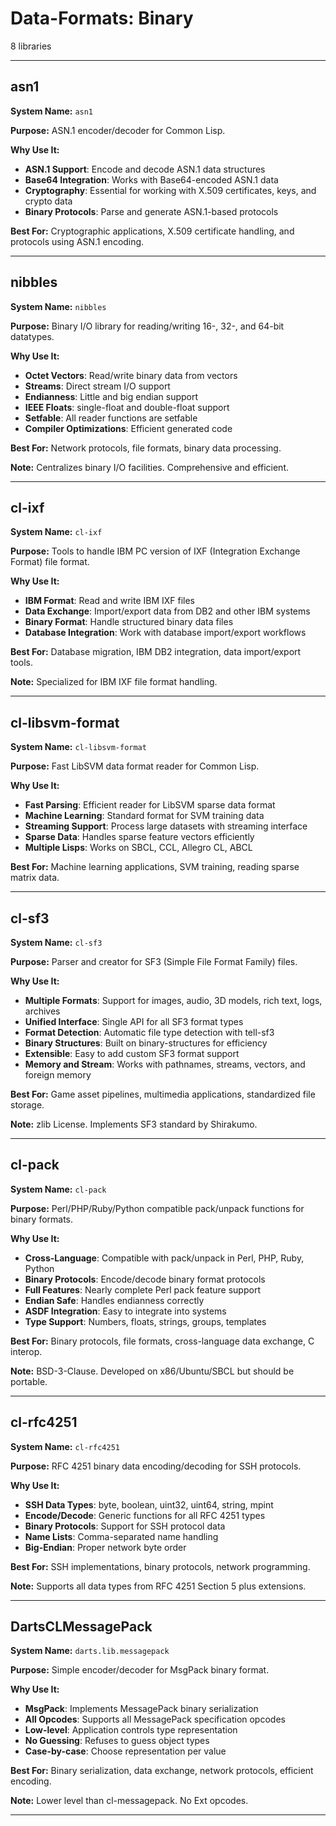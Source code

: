 # Data-Formats: Binary

8 libraries

---

## asn1

**System Name:** `asn1`

**Purpose:** ASN.1 encoder/decoder for Common Lisp.

**Why Use It:**
- **ASN.1 Support**: Encode and decode ASN.1 data structures
- **Base64 Integration**: Works with Base64-encoded ASN.1 data
- **Cryptography**: Essential for working with X.509 certificates, keys, and crypto data
- **Binary Protocols**: Parse and generate ASN.1-based protocols

**Best For:** Cryptographic applications, X.509 certificate handling, and protocols using ASN.1 encoding.

---


## nibbles

**System Name:** `nibbles`

**Purpose:** Binary I/O library for reading/writing 16-, 32-, and 64-bit datatypes.

**Why Use It:**
- **Octet Vectors**: Read/write binary data from vectors
- **Streams**: Direct stream I/O support
- **Endianness**: Little and big endian support
- **IEEE Floats**: single-float and double-float support
- **Setfable**: All reader functions are setfable
- **Compiler Optimizations**: Efficient generated code

**Best For:** Network protocols, file formats, binary data processing.

**Note:** Centralizes binary I/O facilities. Comprehensive and efficient.

---


## cl-ixf

**System Name:** `cl-ixf`

**Purpose:** Tools to handle IBM PC version of IXF (Integration Exchange Format) file format.

**Why Use It:**
- **IBM Format**: Read and write IBM IXF files
- **Data Exchange**: Import/export data from DB2 and other IBM systems
- **Binary Format**: Handle structured binary data files
- **Database Integration**: Work with database import/export workflows

**Best For:** Database migration, IBM DB2 integration, data import/export tools.

**Note:** Specialized for IBM IXF file format handling.

---


## cl-libsvm-format

**System Name:** `cl-libsvm-format`

**Purpose:** Fast LibSVM data format reader for Common Lisp.

**Why Use It:**
- **Fast Parsing**: Efficient reader for LibSVM sparse data format
- **Machine Learning**: Standard format for SVM training data
- **Streaming Support**: Process large datasets with streaming interface
- **Sparse Data**: Handles sparse feature vectors efficiently
- **Multiple Lisps**: Works on SBCL, CCL, Allegro CL, ABCL

**Best For:** Machine learning applications, SVM training, reading sparse matrix data.

---


## cl-sf3

**System Name:** `cl-sf3`

**Purpose:** Parser and creator for SF3 (Simple File Format Family) files.

**Why Use It:**
- **Multiple Formats**: Support for images, audio, 3D models, rich text, logs, archives
- **Unified Interface**: Single API for all SF3 format types
- **Format Detection**: Automatic file type detection with tell-sf3
- **Binary Structures**: Built on binary-structures for efficiency
- **Extensible**: Easy to add custom SF3 format support
- **Memory and Stream**: Works with pathnames, streams, vectors, and foreign memory

**Best For:** Game asset pipelines, multimedia applications, standardized file storage.

**Note:** zlib License. Implements SF3 standard by Shirakumo.

---


## cl-pack

**System Name:** `cl-pack`

**Purpose:** Perl/PHP/Ruby/Python compatible pack/unpack functions for binary formats.

**Why Use It:**
- **Cross-Language**: Compatible with pack/unpack in Perl, PHP, Ruby, Python
- **Binary Protocols**: Encode/decode binary format protocols
- **Full Features**: Nearly complete Perl pack feature support
- **Endian Safe**: Handles endianness correctly
- **ASDF Integration**: Easy to integrate into systems
- **Type Support**: Numbers, floats, strings, groups, templates

**Best For:** Binary protocols, file formats, cross-language data exchange, C interop.

**Note:** BSD-3-Clause. Developed on x86/Ubuntu/SBCL but should be portable.

---


## cl-rfc4251

**System Name:** `cl-rfc4251`

**Purpose:** RFC 4251 binary data encoding/decoding for SSH protocols.

**Why Use It:**
- **SSH Data Types**: byte, boolean, uint32, uint64, string, mpint
- **Encode/Decode**: Generic functions for all RFC 4251 types
- **Binary Protocols**: Support for SSH protocol data
- **Name Lists**: Comma-separated name handling
- **Big-Endian**: Proper network byte order

**Best For:** SSH implementations, binary protocols, network programming.

**Note:** Supports all data types from RFC 4251 Section 5 plus extensions.

---


## DartsCLMessagePack

**System Name:** `darts.lib.messagepack`

**Purpose:** Simple encoder/decoder for MsgPack binary format.

**Why Use It:**
- **MsgPack**: Implements MessagePack binary serialization
- **All Opcodes**: Supports all MessagePack specification opcodes
- **Low-level**: Application controls type representation
- **No Guessing**: Refuses to guess object types
- **Case-by-case**: Choose representation per value

**Best For:** Binary serialization, data exchange, network protocols, efficient encoding.

**Note:** Lower level than cl-messagepack. No Ext opcodes.

---


